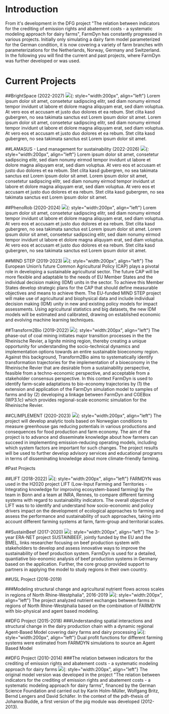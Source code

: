 # Introduction

From it's development in the DFG project "The relation between indicators for the crediting of emission rights and abatement costs - a systematic modeling approach for dairy farms", FarmDyn has constantly progressed in various projects. Initially only simulating a dairy farm model parameterized for the German condition, it is now covering a variety of farm branches with parameterizations for the Netherlands, Norway, Germany and Switzerland. In the following you will find the current and past projects, where FarmDyn was further developed or was used.


# Current Projects

##BrightSpace (2022-2027)
![](../media/Projects/BrightSpace.JPG){: style="width:200px", align="left"}
Lorem ipsum dolor sit amet, consetetur sadipscing elitr, sed diam nonumy eirmod tempor invidunt ut labore et dolore magna aliquyam erat, sed diam voluptua. At vero eos et accusam et justo duo dolores et ea rebum. Stet clita kasd gubergren, no sea takimata sanctus est Lorem ipsum dolor sit amet. Lorem ipsum dolor sit amet, consetetur sadipscing elitr, sed diam nonumy eirmod tempor invidunt ut labore et dolore magna aliquyam erat, sed diam voluptua. At vero eos et accusam et justo duo dolores et ea rebum. Stet clita kasd gubergren, no sea takimata sanctus est Lorem ipsum dolor sit amet.



##LAMASUS - Land management for sustainability (2022-2026)
![](../media/Projects/LAMASUS.JPG){: style="width:200px", align="left"}
Lorem ipsum dolor sit amet, consetetur sadipscing elitr, sed diam nonumy eirmod tempor invidunt ut labore et dolore magna aliquyam erat, sed diam voluptua. At vero eos et accusam et justo duo dolores et ea rebum. Stet clita kasd gubergren, no sea takimata sanctus est Lorem ipsum dolor sit amet. Lorem ipsum dolor sit amet, consetetur sadipscing elitr, sed diam nonumy eirmod tempor invidunt ut labore et dolore magna aliquyam erat, sed diam voluptua. At vero eos et accusam et justo duo dolores et ea rebum. Stet clita kasd gubergren, no sea takimata sanctus est Lorem ipsum dolor sit amet.


##PhenoRob (2020-2024)
![](../media/Projects/PHENOROB.png){: style="width:200px", align="left"}
Lorem ipsum dolor sit amet, consetetur sadipscing elitr, sed diam nonumy eirmod tempor invidunt ut labore et dolore magna aliquyam erat, sed diam voluptua. At vero eos et accusam et justo duo dolores et ea rebum. Stet clita kasd gubergren, no sea takimata sanctus est Lorem ipsum dolor sit amet. Lorem ipsum dolor sit amet, consetetur sadipscing elitr, sed diam nonumy eirmod tempor invidunt ut labore et dolore magna aliquyam erat, sed diam voluptua. At vero eos et accusam et justo duo dolores et ea rebum. Stet clita kasd gubergren, no sea takimata sanctus est Lorem ipsum dolor sit amet.


##MIND STEP (2019-2023)
![](../media/Projects/MindStep.JPG){: style="width:200px", align="left"}
The European Union’s future Common Agricultural Policy (CAP) plays a pivotal role in developing a sustainable agricultural sector. The future CAP will be more flexible and adaptable to the needs of EU Member States and the individual decision making (IDM) units in the sector. To achieve this Member States develop strategic plans for the CAP that should define measurable objectives and means to achieve them. The EU-funded MIND STEP project will make use of agricultural and biophysical data and include individual decision making (IDM) unity in new and existing policy models for impact assessments. Using agricultural statistics and big datasets, the new IDM models will be estimated and calibrated, drawing on established economic and evolving machine learning techniques.

##Transform2Bio (2019-2022)
![](../media/Projects/TRANSFORM2BIO.jpg){: style="width:200px", align="left"}
The phase-out of coal mining initiates major transition processes in the the Rheinische Revier, a lignite mining region, thereby creating a unique opportunity for understanding the socio-technical dynamics and implementation options towards an entire sustainable bioeconomy region. Against this background, Transform2Bio aims to systematically identify transformation trajectories for the implementation of a bioeconomy in the Rheinische Revier that are desirable from a sustainability perspective, feasible from a techno-economic perspective, and acceptable from a stakeholder consensus perspective. In this context FarmDyn is used to identify farm-scale adaptations to bio-economy trajectories by (1) the extension and application of the FarmDyn simulation model to samples of farms and by (2) developing a linkage between FarmDyn and CGEBox (WP3.1c) which provides regional-scale economic simulation for the Rheinische Revier.


##CLIMPLEMENT (2020-2023)
![](../media/Projects/CLIMPLEMENT.JPG){: style="width:200px", align="left"}
The project will develop analytic tools based on Norwegian conditions to measure greenhouse gas reducing potentials in various productions and consequences for food production and farm economy. The aim of the project is to advance and disseminate knowledge about how farmers can succeed in implementing emission-reducing operating models, including which system factors are important for such changes. The project results will be used to further develop advisory services and educational programs in terms of disseminating knowledge about more climate-friendly farming.


#Past Projects

##LIFT (2018-2022)
![](../media/Projects/LIFT.JPG){: style="width:200px", align="left"}
FARMDYN was used in the H2020 project LIFT (Low-Input Farming and Territories - Integrating knowledge for improving ecosystem-based farming) by the team in Bonn and a team at INRA, Rennes, to compare different farming systems with regard to sustainability indicators. The overall objective of LIFT was to to identify and understand how socio-economic and policy drivers impact on the development of ecological approaches to farming and assess the performance and sustainability of such approaches, taking into account different farming systems at farm, farm-group and territorial scales.

##SustainBeef (2017-2020)
![](../media/Projects/SUSTAINBEEF.JPG){: style="width:200px", align="left"}
The 3-year ERA-NET project SUSTAINBEEF, jointly funded by the EU and the BMEL, links researcher focusing on beef production system with stakeholders to develop and assess innovative ways to improve the sustainability of beef production system. FarmDyn is used for a detailed, quantiative bio-eonomic analysis of beef production systems in Germany based on the application. Further, the core group provided support to partners in applying the model to study regions in their own country.

##USL Project (2016-2019)

###Modeling structural change and agricultural nutrient flows across scales in regions of North Rhine-Westphalia", 2016-2019
![](../media/Projects/USL.jpg){: style="width:200px", align="left"}
The project analyzed nutrient exchanges between farms in regions of North Rhine-Westphalia based on the combination of FARMDYN with bio-physical and agent based modeling.

##DFG Project (2015-2018)
###Understanding spatial interactions and structural change in the dairy production chain with a dynamic regional Agent-Based Model covering dairy farms and dairy processing
![](../media/Projects/DFG.JPG){: style="width:200px", align="left"}
Dual profit functions for different farming systems were estimated from FARMDYN simulations to source an Agent Based Model

##DFG Project (2010-2014)
###The relation between indicators for the crediting of emission rights and abatement costs - a systematic modeling approach for dairy farms
![](../media/Projects/DFG.JPG){: style="width:200px", align="left"}
The original model version was developed in the project "The relation between indicators for the crediting of emission rights and abatement costs - a systematic modeling approach for dairy farms", financed by the German Science Foundation and carried out by Karin Holm-Müller, Wolfgang Britz, Bernd Lengers and David Schäfer. In the context of the pdh-thesis of Johanna Budde, a first version of the pig module was developed (2012-2013).
